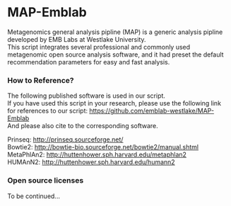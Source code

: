 # MAP-Emblab
Metagenomics general analysis pipline (MAP) is a generic analysis pipline developed by EMB Labs at Westlake University.  
This script integrates several professional and commonly used metagenomic open source analysis software, and it had preset the default recommendation parameters for easy and fast analysis.  

### How to Reference?  
The following published software is used in our script.   
If you have used this script in your research, please use the following link for references to our script: https://github.com/emblab-westlake/MAP-Emblab   
And please also cite to the corresponding software.  

Prinseq:     http://prinseq.sourceforge.net/  
Bowtie2:     http://bowtie-bio.sourceforge.net/bowtie2/manual.shtml  
MetaPhlAn2:  http://huttenhower.sph.harvard.edu/metaphlan2  
HUMAnN2:     http://huttenhower.sph.harvard.edu/humann2  

### Open source licenses

To be continued...  
